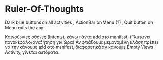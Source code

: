 # Ruler-Of-Thoughts


Dark blue buttons on all activities , ActionBar on Menu (?) , Quit button on Menu exits the app.


Καινούργιες οθόνες (Intents), κάνω πάντα add στο manifest. (Γλυτώνει πονοκέφαλο/αναζήτηση για ώρα)
Αν φτιάξουμε μεμονομένη κλάση πρέπει να την κάνουμε add στο manifest, διαφορετικά αν κάνουμε 
Empty Views Activity, γίνεται αυτόματα.
